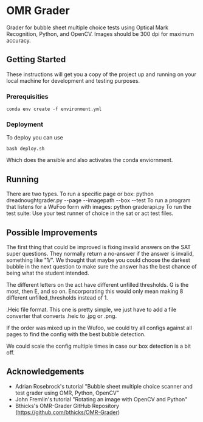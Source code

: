 # OMR Grader
Grader for bubble sheet multiple choice tests using Optical Mark Recognition, Python, and OpenCV. Images should be 300 dpi for maximum accuracy.

## Getting Started
These instructions will get you a copy of the project up and running on your local machine for development and testing purposes.

### Prerequisities
```
conda env create -f environment.yml
```

### Deployment
To deploy you can  use 
```
bash deploy.sh
```
Which does the ansible and also activates the conda enviornment.
## Running
There are two types. 
To run a specific page or box: python dreadnoughtgrader.py --page --imagepath --box --test
To run a program that listens for a WuFoo form with images: python graderapi.py
To run the test suite: Use your test runner of choice in the sat or act test files.

## Possible Improvements
The first thing that could be improved is fixing invalid answers on the SAT super questions. They normally return a no-answer if the answer is invalid, something like "1/". We thought that maybe you could choose the darkest bubble in the next question to make sure the answer has the best chance of being what the student intended.

The different letters on the act have different unfilled thresholds. G is the most, then E, and so on. Encorporating this would only mean making 8 different unfilled_thresholds instead of 1.

.Heic file format. This one is pretty simple, we just have to add a file converter that converts .heic to .jpg or .png.

If the order was mixed up in the Wufoo, we could try  all configs against all pages to find the config with the best bubble detection.

We could scale the config multiple times in case our box detection is a bit off.

## Acknowledgements
* Adrian Rosebrock's tutorial "Bubble sheet multiple choice scanner and test grader using OMR, Python, OpenCV"
* John Fremlin's tutorial "Rotating an image with OpenCV and Python"
* Bthicks's OMR-Grader GitHub Repository (https://github.com/bthicks/OMR-Grader)
